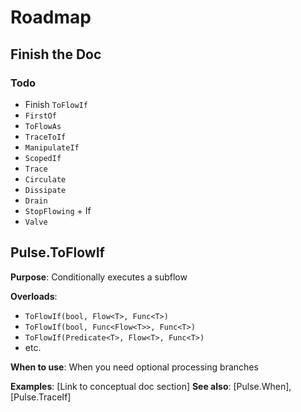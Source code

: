# Roadmap


## Finish the Doc

### Todo 
- Finish `ToFlowIf`
- `FirstOf`
- `ToFlowAs`
- `TraceToIf`
- `ManipulateIf`
- `ScopedIf`
- `Trace`
- `Circulate`
- `Dissipate`
- `Drain`
- `StopFlowing` + If
- `Valve`


## Pulse.ToFlowIf

**Purpose**: Conditionally executes a subflow

**Overloads**: 
- `ToFlowIf(bool, Flow<T>, Func<T>)`
- `ToFlowIf(bool, Func<Flow<T>>, Func<T>)`
- `ToFlowIf(Predicate<T>, Flow<T>, Func<T>)`
- etc.

**When to use**: When you need optional processing branches

**Examples**: [Link to conceptual doc section]
**See also**: [Pulse.When], [Pulse.TraceIf]